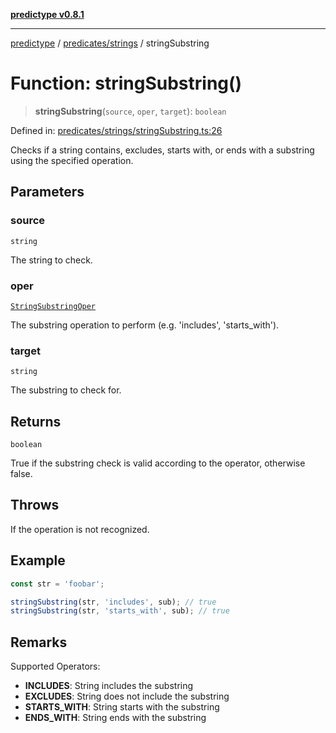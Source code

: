 [**predictype v0.8.1**](../../../README.md)

***

[predictype](../../../modules.md) / [predicates/strings](../README.md) / stringSubstring

# Function: stringSubstring()

> **stringSubstring**(`source`, `oper`, `target`): `boolean`

Defined in: [predicates/strings/stringSubstring.ts:26](https://github.com/maduhaime/predictype/blob/2310adbaccb6fbc00cdab8e345e79bd5b09e40f5/src/predicates/strings/stringSubstring.ts#L26)

Checks if a string contains, excludes, starts with, or ends with a substring using the specified operation.

## Parameters

### source

`string`

The string to check.

### oper

[`StringSubstringOper`](../../../strings/enums/type-aliases/StringSubstringOper.md)

The substring operation to perform (e.g. 'includes', 'starts_with').

### target

`string`

The substring to check for.

## Returns

`boolean`

True if the substring check is valid according to the operator, otherwise false.

## Throws

If the operation is not recognized.

## Example

```ts
const str = 'foobar';

stringSubstring(str, 'includes', sub); // true
stringSubstring(str, 'starts_with', sub); // true
```

## Remarks

Supported Operators:
- **INCLUDES**: String includes the substring
- **EXCLUDES**: String does not include the substring
- **STARTS_WITH**: String starts with the substring
- **ENDS_WITH**: String ends with the substring
